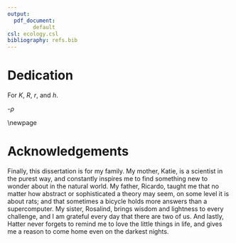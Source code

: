 ```yaml
---
output:
  pdf_document: 
        default
csl: ecology.csl
bibliography: refs.bib
---
```


# Dedication

For $K$, $R$, $r$, and $h$.

-$\rho$

\newpage

# Acknowledgements


Finally, this dissertation is for my family. My mother, Katie, is a scientist in the purest way, and constantly inspires me to find something new to wonder about in the natural world. My father, Ricardo, taught me that no matter how abstract or sophisticated a theory may seem, on some level it is about rats; and that sometimes a bicycle holds more answers than a supercomputer. My sister, Rosalind, brings wisdom and lightness to every challenge, and I am grateful every day that there are two of us. And lastly, Hatter never forgets to remind me to love the little things in life, and gives me a reason to come home even on the darkest nights. 


